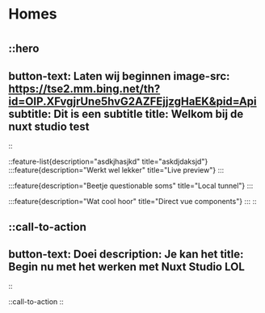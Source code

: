 # Homes

#

::hero
---
button-text: Laten wij beginnen
image-src: https://tse2.mm.bing.net/th?id=OIP.XFvgjrUne5hvG2AZFEjjzgHaEK&pid=Api
subtitle: Dit is een subtitle
title: Welkom bij de nuxt studio test
---
::

::feature-list{description="asdkjhasjkd" title="askdjdaksjd"}
  :::feature{description="Werkt wel lekker" title="Live preview"}
  :::

  :::feature{description="Beetje questionable soms" title="Local tunnel"}
  :::

  :::feature{description="Wat cool hoor" title="Direct vue components"}
  :::
::

::call-to-action
---
button-text: Doei
description: Je kan het
title: Begin nu met het werken met Nuxt Studio LOL
---
::

::call-to-action
::

